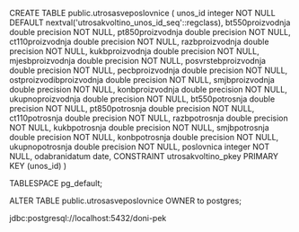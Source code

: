 CREATE TABLE public.utrosasveposlovnice
(
    unos_id integer NOT NULL DEFAULT nextval('utrosakvoltino_unos_id_seq'::regclass),
    bt550proizvodnja double precision NOT NULL,
    pt850proizvodnja double precision NOT NULL,
    ct110proizvodnja double precision NOT NULL,
    razbproizvodnja double precision NOT NULL,
    kukbproizvodnja double precision NOT NULL,
    mjesbproizvodnja double precision NOT NULL,
    posvrstebproizvodnja double precision NOT NULL,
    pecbproizvodnja double precision NOT NULL,
    ostproizvodibproizvodnja double precision NOT NULL,
    smjbproizvodnja double precision NOT NULL,
    konbproizvodnja double precision NOT NULL,
    ukupnoproizvodnja double precision NOT NULL,
    bt550potrosnja double precision NOT NULL,
    pt850potrosnja double precision NOT NULL,
    ct110potrosnja double precision NOT NULL,
    razbpotrosnja double precision NOT NULL,
    kukbpotrosnja double precision NOT NULL,
    smjbpotrosnja double precision NOT NULL,
    konbpotrosnja double precision NOT NULL,
    ukupnopotrosnja double precision NOT NULL,
    poslovnica integer NOT NULL,
    odabranidatum date,
    CONSTRAINT utrosakvoltino_pkey PRIMARY KEY (unos_id)
)

TABLESPACE pg_default;

ALTER TABLE public.utrosasveposlovnice
    OWNER to postgres;


jdbc:postgresql://localhost:5432/doni-pek
